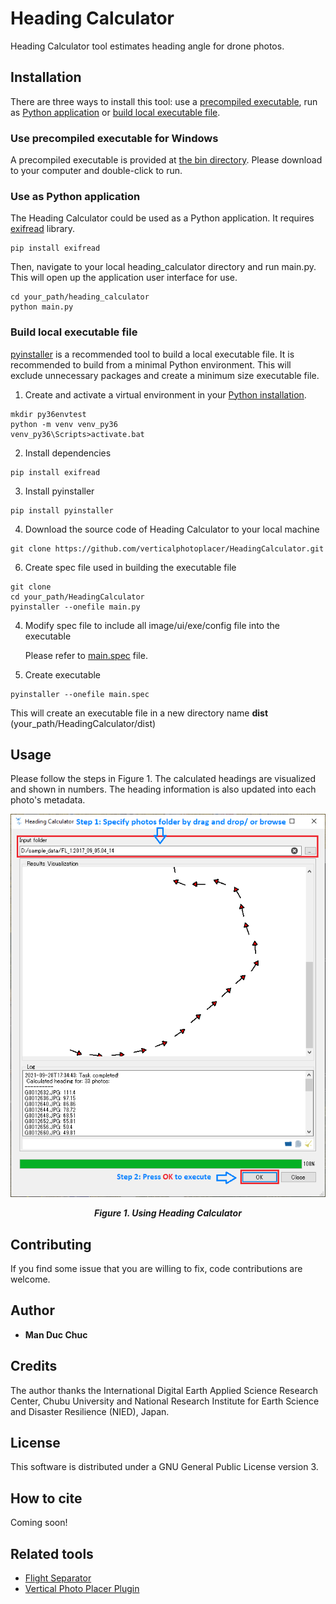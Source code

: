 # Heading Calculator

Heading Calculator tool estimates heading angle for drone photos. 

## Installation

There are three ways to install this tool: use a [precompiled executable](#use-precompiled-executable-for-windows), run as [Python application](#use-as-python-application) or [build local executable file](#build-local-executable-file).

### Use precompiled executable for Windows

A precompiled executable is provided at [the bin directory](https://github.com/verticalphotoplacer/HeadingCalculator/tree/master/bin).
Please download to your computer and double-click to run.

### Use as Python application

The Heading Calculator could be used as a Python application.
It requires [exifread](https://pypi.org/project/ExifRead/) library.

```
pip install exifread
```

Then, navigate to your local heading_calculator directory and run main.py.
This will open up the application user interface for use.

```
cd your_path/heading_calculator
python main.py
```

### Build local executable file

[pyinstaller](https://www.pyinstaller.org/) is a recommended tool to build a local executable file.
It is recommended to build from a minimal Python environment. This will exclude unnecessary packages and create a minimum size executable file.

1. Create and activate a virtual environment in your [Python installation](https://www.python.org/downloads/).

```
mkdir py36envtest
python -m venv venv_py36
venv_py36\Scripts>activate.bat
```

2. Install dependencies

```
pip install exifread
```

3. Install pyinstaller

```
pip install pyinstaller
```

4. Download the source code of Heading Calculator to your local machine

```
git clone https://github.com/verticalphotoplacer/HeadingCalculator.git
```

6. Create spec file used in building the executable file

```
git clone
cd your_path/HeadingCalculator
pyinstaller --onefile main.py
```

4. Modify spec file to include all image/ui/exe/config file into the executable

    Please refer to [main.spec](https://github.com/verticalphotoplacer/HeadingCalculator/blob/master/main.spec) file.

5. Create executable

```
pyinstaller --onefile main.spec
```

This will create an executable file in a new directory name <b>dist</b> (your_path/HeadingCalculator/dist)

## Usage

Please follow the steps in Figure 1. The calculated headings are visualized and shown in numbers.
The heading information is also updated into each photo's metadata.

<p align="center">
  <img align="middle" src="https://github.com/verticalphotoplacer/HeadingCalculator/blob/master/docs/hc_howtouse.PNG?raw=true" alt="Heading Calculator usage">
  <br>
  <br>
  <em><b>Figure 1. Using Heading Calculator</b></em>
</p>

## Contributing

If you find some issue that you are willing to fix, code contributions are welcome. 

## Author

* **Man Duc Chuc** 

## Credits

The author thanks the International Digital Earth Applied Science Research Center, Chubu University and National Research Institute for Earth Science and Disaster Resilience (NIED), Japan.

## License

This software is distributed under a GNU General Public License version 3.

## How to cite 
Coming soon!

## Related tools
* [Flight Separator](https://github.com/verticalphotoplacer/FlightSeparator)
* [Vertical Photo Placer Plugin](https://github.com/verticalphotoplacer/VerticalPhotoPlacer)
